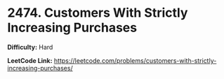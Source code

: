 # 2474. Customers With Strictly Increasing Purchases

**Difficulty:** Hard

**LeetCode Link:** https://leetcode.com/problems/customers-with-strictly-increasing-purchases/

